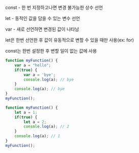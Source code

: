 const - 한 번 지정하고나면 변경 불가능한 상수 선언

let - 동적인 값을 담을 수 있는 변수 선언

var - 새로 선언하면 변경된 값이 나타남



let은 한번 선언한 후 값이 유동적으로 변할 수 있을 때만 사용(ex: for)

const는 한번 설정한 후 변할 일이 없는 값에 사용



```javascript
function myFunction() {
	var a = "hello";
	if(true) {
		var a = 'bye';
		console.log(a); // bye
	}
	console.log(a); // bye
}
myFunction();
```



```javascript
function myFunction() {
    let a = 1;
    if(true) {
        let a = 2;
        console.log(a); // 2
    }
    console.log(a); // 1
}
myFunction();
```



